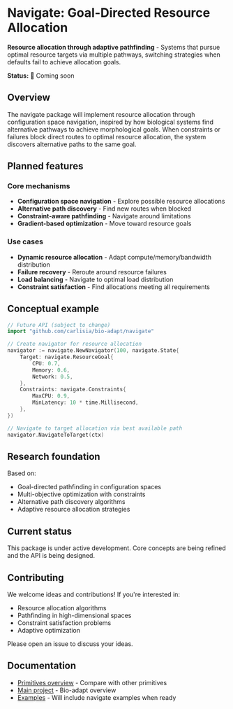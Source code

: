 # Navigate: Goal-Directed Resource Allocation

**Resource allocation through adaptive pathfinding** - Systems that pursue optimal resource targets via multiple pathways, switching strategies when defaults fail to achieve allocation goals.

**Status:** 🚧 Coming soon

## Overview

The navigate package will implement resource allocation through configuration space navigation, inspired by how biological systems find alternative pathways to achieve morphological goals. When constraints or failures block direct routes to optimal resource allocation, the system discovers alternative paths to the same goal.

## Planned features

### Core mechanisms

- **Configuration space navigation** - Explore possible resource allocations
- **Alternative path discovery** - Find new routes when blocked
- **Constraint-aware pathfinding** - Navigate around limitations
- **Gradient-based optimization** - Move toward resource goals

### Use cases

- **Dynamic resource allocation** - Adapt compute/memory/bandwidth distribution
- **Failure recovery** - Reroute around resource failures
- **Load balancing** - Navigate to optimal load distribution
- **Constraint satisfaction** - Find allocations meeting all requirements

## Conceptual example

```go
// Future API (subject to change)
import "github.com/carlisia/bio-adapt/navigate"

// Create navigator for resource allocation
navigator := navigate.NewNavigator(100, navigate.State{
    Target: navigate.ResourceGoal{
        CPU: 0.7,
        Memory: 0.6,
        Network: 0.5,
    },
    Constraints: navigate.Constraints{
        MaxCPU: 0.9,
        MinLatency: 10 * time.Millisecond,
    },
})

// Navigate to target allocation via best available path
navigator.NavigateToTarget(ctx)
```

## Research foundation

Based on:

- Goal-directed pathfinding in configuration spaces
- Multi-objective optimization with constraints
- Alternative path discovery algorithms
- Adaptive resource allocation strategies

## Current status

This package is under active development. Core concepts are being refined and the API is being designed.

## Contributing

We welcome ideas and contributions! If you're interested in:

- Resource allocation algorithms
- Pathfinding in high-dimensional spaces
- Constraint satisfaction problems
- Adaptive optimization

Please open an issue to discuss your ideas.

## Documentation

- [Primitives overview](../primitives.md) - Compare with other primitives
- [Main project](../) - Bio-adapt overview
- [Examples](../examples/) - Will include navigate examples when ready